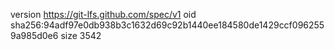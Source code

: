 version https://git-lfs.github.com/spec/v1
oid sha256:94adf97e0db938b3c1632d69c92b1440ee184580de1429ccf0962559a985d0e6
size 3542
